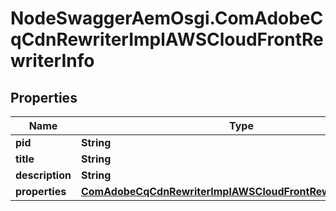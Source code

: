 # NodeSwaggerAemOsgi.ComAdobeCqCdnRewriterImplAWSCloudFrontRewriterInfo

## Properties

Name | Type | Description | Notes
------------ | ------------- | ------------- | -------------
**pid** | **String** |  | [optional] 
**title** | **String** |  | [optional] 
**description** | **String** |  | [optional] 
**properties** | [**ComAdobeCqCdnRewriterImplAWSCloudFrontRewriterProperties**](ComAdobeCqCdnRewriterImplAWSCloudFrontRewriterProperties.md) |  | [optional] 



